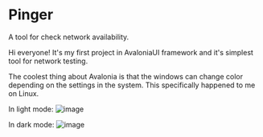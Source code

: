 # Pinger
A tool for check network availability.

Hi everyone! It's my first project in AvaloniaUI framework and it's simplest tool for network testing.

The coolest thing about Avalonia is that the windows can change color depending on the settings in the system. This specifically happened to me on Linux.

In light mode:
![image](https://github.com/SignalMQ/Pinger/assets/77734001/2a45a203-8d80-482a-bb0d-8b0aa77d6038)

In dark mode:
![image](https://github.com/SignalMQ/Pinger/assets/77734001/ec3f0200-b0bb-4961-925e-d5c5bde6e55b)
